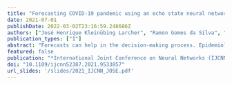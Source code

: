 ```yaml
---
title: "Forecasting COVID-19 pandemic using an echo state neural network-based framework"
date: 2021-07-01
publishDate: 2022-03-02T23:16:59.248686Z
authors: ["José Henrique Kleinübing Larcher", "Ramon Gomes da Silva", "Matheus Henrique Dal Molin Ribeiro", "Leandro Santos Coelho", "Viviana Cocco Mariani"]
publication_types: ["1"]
abstract: "Forecasts can help in the decision-making process. Epidemiological forecasts are no different, they can help to evaluate the scenario and possible direction of disease spread, for guiding possible interventions. In this work, Echo State Networks (ESNs) are evaluated for COVID-19 (Coronavirus Disease 2019) cases and deaths forecasting ten days ahead. The chosen locations for the experiment are five states in Brazil, namely Sao Paulo (SP), Bahia (BA), Minas Gerais (MG), Rio de Janeiro (RJ), and Ceara (CE), the states with the most COVID-19 cases as of December 31, 2020. The results are evaluated using performance indexes RMSE (Root-mean-square error), MAE (Mean absolute error), and MAPE (Mean absolute percentage error). Results are compared with a common forecasting technique called ARIMA (Autoregressive Integrated Moving Average). The error signals are compared using Wilcoxon Signed-Rank Test, to evaluate the difference statistically. ESNs presented overall good results for a ten day horizon forecast regarding used performance metrics, but for the number of cases, ARIMA outperformed ESNs regarding RMSE, MAE, and MAPE in all but one state. For the number of deaths however, ESNs outperformed ARIMA in most states when the MAE is taken into account. ESNs are shown to be a solid forecasting model when compared with ARIMA, presenting comparable results and in some cases outperforming it."
featured: false
publication: "*International Joint Conference on Neural Networks (IJCNN)*"
doi: "10.1109/ijcnn52387.2021.9533857"
url_slides: '/slides/2021_IJCNN_JOSE.pdf'
---
```


